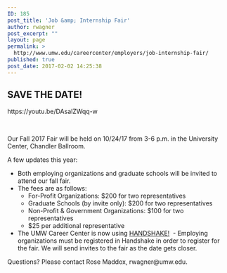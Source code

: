 ```yaml
---
ID: 185
post_title: 'Job &amp; Internship Fair'
author: rwagner
post_excerpt: ""
layout: page
permalink: >
  http://www.umw.edu/careercenter/employers/job-internship-fair/
published: true
post_date: 2017-02-02 14:25:38
---
```

<h2>SAVE THE DATE!</h2>
https://youtu.be/DAsalZWqq-w

&nbsp;

Our Fall 2017 Fair will be held on 10/24/17 from 3-6 p.m. in the University Center, Chandler Ballroom.

A few updates this year:
<ul>
 	<li>Both employing organizations and graduate schools will be invited to attend our fall fair.</li>
 	<li>The fees are as follows:
<ul>
 	<li>For-Profit Organizations: $200 for two representatives</li>
 	<li>Graduate Schools (by invite only): $200 for two representatives</li>
 	<li>Non-Profit &amp; Government Organizations: $100 for two representatives</li>
 	<li>$25 per additional representative</li>
</ul>
</li>
 	<li>The UMW Career Center is now using <a href="http://www.umw.edu/careercenter/handshake/">HANDSHAKE!</a>  - Employing organizations must be registered in Handshake in order to register for the fair. We will send invites to the fair as the date gets closer.</li>
</ul>
Questions? Please contact Rose Maddox, rwagner@umw.edu.

&nbsp;